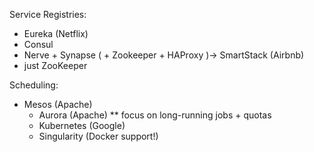 
Service Registries:
* Eureka (Netflix)
* Consul
* Nerve + Synapse ( + Zookeeper + HAProxy )-> SmartStack (Airbnb)
* just ZooKeeper

Scheduling:
* Mesos (Apache)
    - Aurora (Apache) ** focus on long-running jobs + quotas
    - Kubernetes (Google)
    - Singularity (Docker support!)
